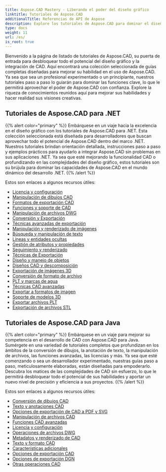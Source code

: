 ```yaml
---
title: Aspose.CAD Mastery - Liberando el poder del diseño gráfico
linktitle: Tutoriales de Aspose.CAD
additionalTitle: Referencias de API de Aspose
description: Explore los tutoriales de Aspose.CAD para dominar el diseño gráfico. Mejore sus habilidades con guías paso a paso sobre la integración de CAD y libere su potencial creativo.
type: docs
weight: 11
url: /es/
is_root: true
---
```


Bienvenido a la página de listado de tutoriales de Aspose.CAD, su puerta de entrada para desbloquear todo el potencial del diseño gráfico y la integración de CAD. Aquí encontrará una colección seleccionada de guías completas diseñadas para mejorar su habilidad en el uso de Aspose.CAD. Ya sea que sea un profesional experimentado o un principiante, nuestros tutoriales paso a paso lo guiarán para dominar las funciones clave, lo que le permitirá aprovechar el poder de Aspose.CAD con confianza. Explore la riqueza de conocimientos reunidos aquí para mejorar sus habilidades y hacer realidad sus visiones creativas.

## Tutoriales de Aspose.CAD para .NET
{{% alert color="primary" %}}
Embárquese en un viaje hacia la excelencia en el diseño gráfico con los tutoriales de Aspose.CAD para .NET. Esta colección seleccionada está diseñada para desarrolladores que buscan aprovechar todo el potencial de Aspose.CAD dentro del marco .NET. Nuestros tutoriales brindan orientación detallada, instrucciones paso a paso y ejemplos prácticos para ayudarlo a integrar Aspose.CAD sin problemas en sus aplicaciones .NET. Ya sea que esté mejorando la funcionalidad CAD o profundizando en las complejidades del diseño gráfico, estos tutoriales son su brújula para dominar las capacidades de Aspose.CAD en el mundo dinámico del desarrollo .NET.
{{% /alert %}}

Estos son enlaces a algunos recursos útiles:
 
- [Licencia y configuración](./net/licensing-and-configuration/)
- [Manipulación de dibujos CAD](./net/cad-drawing-manipulation/)
- [Formatos de exportación CAD](./net/cad-export-formats/)
- [Funciones y soporte de CAD](./net/cad-features-and-support/)
- [Manipulación de archivos DWG](./net/dwg-file-manipulation/)
- [Conversión y Exportación](./net/conversion-and-export/)
- [Técnicas avanzadas de exportación](./net/advanced-export-techniques/)
- [Manipulación y renderizado de imágenes](./net/image-manipulation-and-rendering/)
- [Búsqueda y manipulación de texto](./net/text-search-and-manipulation/)
- [Líneas y entidades ocultas](./net/hidden-lines-and-entities/)
- [Gestión de atributos y propiedades](./net/attribute-and-property-management/)
- [Seguimiento y renderizado](./net/tracking-and-rendering/)
- [Técnicas de Exportación](./net/export-techniques/)
- [Diseño y manejo de objetos](./net/layout-and-object-handling/)
- [Diseños CAD y descomposición](./net/cad-layouts-and-decomposition/)
- [Exportación de imágenes 3D](./net/3d-image-export/)
- [Conversión de formato de archivo](./net/file-format-conversion/)
- [PLT y marcas de agua](./net/plt-and-watermarking/)
- [Técnicas CAD avanzadas](./net/advanced-cad-techniques/)
- [Exportar a formatos de imagen](./net/exporting-to-image-formats/)
- [Soporte de modelos 3D](./net/3d-model-support/)
- [Exportar archivos PLT](./net/exporting-plt-files/)
- [Exportación de archivos STL](./net/stl-file-export/)


## Tutoriales de Aspose.CAD para Java
{{% alert color="primary" %}}
Embárquese en un viaje para mejorar su competencia en el desarrollo de CAD con Aspose.CAD para Java. Sumérgete en una variedad de tutoriales completos que profundizan en los ámbitos de la conversión de dibujos, la anotación de texto, la manipulación de archivos, las funciones avanzadas, las licencias y más. Ya sea que esté comenzando o sea un desarrollador experimentado, nuestras guías paso a paso, meticulosamente elaboradas, están diseñadas para empoderarlo. Descubra los matices de las complejidades de CAD sin esfuerzo, lo que le permitirá desbloquear todo el potencial de sus habilidades y aportar un nuevo nivel de precisión y eficiencia a sus proyectos.
{{% /alert %}}

Estos son enlaces a algunos recursos útiles:
 
- [Conversión de dibujos CAD](./java/cad-drawing-conversion/)
- [Texto y anotaciones CAD](./java/cad-text-and-annotation/)
- [Opciones de exportación de CAD a PDF y SVG](./java/cad-to-pdf-and-svg-export-options/)
- [Manipulación de archivos CAD](./java/cad-file-manipulation/)
- [Funciones CAD avanzadas](./java/advanced-cad-features/)
- [Licencia y configuración](./java/licensing-and-configuration/)
- [Operaciones de archivos DWG](./java/dwg-file-operations/)
- [Metadatos y renderizado de CAD](./java/cad-meta-data-and-rendering/)
- [Texto y formato CAD](./java/cad-text-and-formatting/)
- [Características adicionales](./java/additional-features/)
- [Opciones de exportación CAD](./java/cad-export-options/)
- [Opciones de exportación DGN](./java/dgn-export-options/)
- [Otras operaciones CAD](./java/other-cad-operations/)



